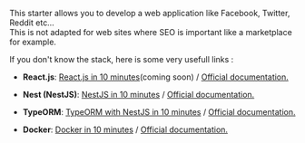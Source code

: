 This starter allows you to develop a web application like Facebook, Twitter, Reddit etc… <br/>
This is not adapted for web sites where SEO is important like a marketplace for example. 

If you don't know the stack, here is some very usefull links :

* **React.js**: [React.js in 10 minutes](https://blog.fast-modular-project.com)(coming soon) / [Official documentation.](https://fr.reactjs.org/) 

* **Nest (NestJS)**: [NestJS in 10 minutes](https://blog.fast-modular-project.com/nestjs-in-10-minutes) / [Official documentation.](https://nestjs.com/) 

* **TypeORM**: [TypeORM with NestJS in 10 minutes](https://blog.fast-modular-project.com/typeorm-with-nestjs-in-10-minutes) / [Official documentation.](https://nestjs.com/) 

* **Docker**: [Docker in 10 minutes](https://blog.fast-modular-project.com/docker-in-10-minutes) / [Official documentation.](https://www.docker.com/) 